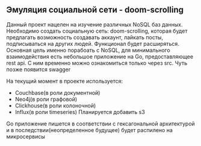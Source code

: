 ## Эмуляция социальной сети - doom-scrolling
Данный проект нацелен на изучение различных NoSQL баз данных.
Необходимо создать социальную сеть: doom-scrolling, которая будет предлагать возможность создавать аккаунт, 
лайкать посты, подписываться на других людей. Функционал будет расширяться. \
Основная цель именно порабоать с NoSQL, для минимального взаимодействия есть небольшое приложение на Go, 
предоставляющее rest api. С ним временно можно ознакомиться только через src. Чуть позже появится swagger

На текущий момент в проекте используется:
* Couchbase(в роли документной)
* Neo4j(в роли графовой)
* Clickhouse(в роли колоночной)
* Influx(в роли timeseries)
Планируется добавить s3


Go приложение пишется в соответствии с гексагональной архитектурой и в последствии(неопределенное будущее) 
будет распилено на микросервисы